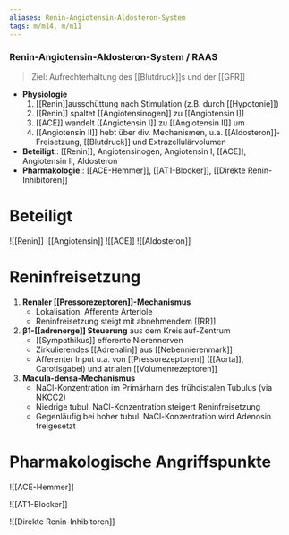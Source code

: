 ```yaml
---
aliases: Renin-Angiotensin-Aldosteron-System
tags: m/m14, m/m11
---
```

### Renin-Angiotensin-Aldosteron-System / RAAS
> Ziel: Aufrechterhaltung des [[Blutdruck]]s und der [[GFR]]
- **Physiologie**
	1. [[Renin]]ausschüttung nach Stimulation (z.B. durch [[Hypotonie]])
	2. [[Renin]] spaltet [[Angiotensinogen]] zu [[Angiotensin I]]
	3. [[ACE]] wandelt [[Angiotensin I]] zu [[Angiotensin II]] um
	4. [[Angiotensin II]] hebt über div. Mechanismen, u.a. [[Aldosteron]]-Freisetzung, [[Blutdruck]] und Extrazellulärvolumen
- **Beteiligt**:: [[Renin]], Angiotensinogen, Angiotensin I, [[ACE]], Angiotensin II, Aldosteron
- **Pharmakologie**:: [[ACE-Hemmer]], [[AT1-Blocker]], [[Direkte Renin-Inhibitoren]]

# Beteiligt
![[Renin]]
![[Angiotensin]]
![[ACE]]
![[Aldosteron]]


# Reninfreisetzung

1. **Renaler [[Pressorezeptoren]]-Mechanismus**
    - Lokalisation: Afferente Arteriole
    - Reninfreisetzung steigt mit abnehmendem [[RR]]
2. **β1-[[adrenerge]] Steuerung** aus dem Kreislauf-Zentrum
    - [[Sympathikus]] efferente Nierennerven
    - Zirkulierendes [[Adrenalin]] aus [[Nebennierenmark]]
    - Afferenter Input u.a. von [[Pressorezeptoren]] ([[Aorta]], Carotisgabel) und atrialen [[Volumenrezeptoren]]
3. **Macula-densa-Mechanismus**
    - NaCl-Konzentration im Primärharn des frühdistalen Tubulus (via NKCC2)
    - Niedrige tubul. NaCl-Konzentration steigert Reninfreisetzung
    - Gegenläufig bei hoher tubul. NaCl-Konzentration wird Adenosin freigesetzt


# Pharmakologische Angriffspunkte
![[ACE-Hemmer]]

![[AT1-Blocker]]

![[Direkte Renin-Inhibitoren]]
